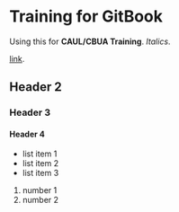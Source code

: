 # Training for GitBook

Using this for **CAUL/CBUA Training**. *Italics*.

[link](http://lib.unb.ca).

## Header 2

### Header 3

#### Header 4

- list item 1
- list item 2
- list item 3
 

1. number 1
2. number 2




